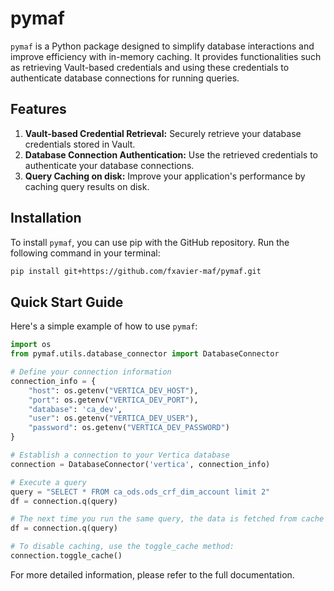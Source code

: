# pymaf

`pymaf` is a Python package designed to simplify database interactions and improve efficiency with in-memory caching. It provides functionalities such as retrieving Vault-based credentials and using these credentials to authenticate database connections for running queries.

## Features

1. **Vault-based Credential Retrieval:** Securely retrieve your database credentials stored in Vault.
2. **Database Connection Authentication:** Use the retrieved credentials to authenticate your database connections.
3. **Query Caching on disk:** Improve your application's performance by caching query results on disk.

## Installation
To install `pymaf`, you can use pip with the GitHub repository. Run the following command in your terminal:

```bash
pip install git+https://github.com/fxavier-maf/pymaf.git
```


## Quick Start Guide

Here's a simple example of how to use `pymaf`:

```python
import os
from pymaf.utils.database_connector import DatabaseConnector

# Define your connection information
connection_info = {
    "host": os.getenv("VERTICA_DEV_HOST"),
    "port": os.getenv("VERTICA_DEV_PORT"),
    "database": 'ca_dev',
    "user": os.getenv("VERTICA_DEV_USER"),
    "password": os.getenv("VERTICA_DEV_PASSWORD")
}

# Establish a connection to your Vertica database
connection = DatabaseConnector('vertica', connection_info)

# Execute a query
query = "SELECT * FROM ca_ods.ods_crf_dim_account limit 2"
df = connection.q(query)

# The next time you run the same query, the data is fetched from cache if available.
df = connection.q(query)

# To disable caching, use the toggle_cache method:
connection.toggle_cache()
```

For more detailed information, please refer to the full documentation.
